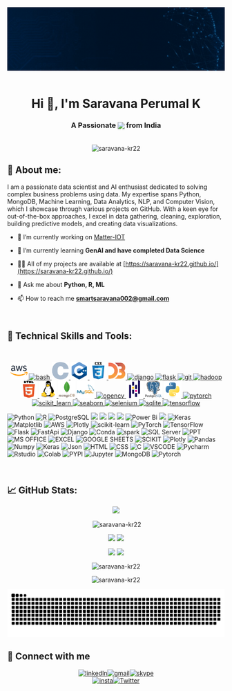 <br><div align ="center"><img src = "assets/intro-banner.gif"><br></div>
<br>
<h1 align="center">Hi 👋, I'm Saravana Perumal K</h1>
<h3 align="center">A Passionate <img align="center" src="https://readme-typing-svg.herokuapp.com/?lines=Python+Developer;A.I+Enthusiast;Data+Scientist&center=true&width=225&height=30" > from India</h3>
<br>
<div align ="center">
<img align="center" src="https://github-profile-trophy.vercel.app/?username=saravana-kr22&theme=dracula&no-frame=true&no-bg=true&margin-w=15&title=-Reviews,-Followers&column=7" alt="saravana-kr22" >
</div>

## 📝 About me:

I am a passionate data scientist and AI enthusiast dedicated to solving complex business problems using data. My expertise spans Python, MongoDB, Machine Learning, Data Analytics, NLP, and Computer Vision, which I showcase through various projects on GitHub. With a keen eye for out-of-the-box approaches, I excel in data gathering, cleaning, exploration, building predictive models, and creating data visualizations.

- 🔭 I’m currently working on [Matter-IOT](https://github.com/project-chip/connectedhomeip)

- 🌱 I’m currently learning **GenAI and have completed Data Science** 

- 👨‍💻 All of my projects are available at [https://saravana-kr22.github.io/](https://saravana-kr22.github.io/)

- 💬 Ask me about **Python, R, ML**

- 📫 How to reach me **smartsaravana002@gmail.com**

<br>

##   💼   Technical Skills and Tools:
<br>
<p align="center"> <a href="https://aws.amazon.com" target="_blank" rel="noreferrer"> <img src="https://raw.githubusercontent.com/devicons/devicon/master/icons/amazonwebservices/amazonwebservices-original-wordmark.svg" alt="aws" width="40" height="40"/> </a> <a href="https://www.gnu.org/software/bash/" target="_blank" rel="noreferrer"> <img src="https://www.vectorlogo.zone/logos/gnu_bash/gnu_bash-icon.svg" alt="bash" width="40" height="40"/> </a> <a href="https://www.cprogramming.com/" target="_blank" rel="noreferrer"> <img src="https://raw.githubusercontent.com/devicons/devicon/master/icons/c/c-original.svg" alt="c" width="40" height="40"/> </a> <a href="https://www.w3schools.com/cpp/" target="_blank" rel="noreferrer"> <img src="https://raw.githubusercontent.com/devicons/devicon/master/icons/cplusplus/cplusplus-original.svg" alt="cplusplus" width="40" height="40"/> </a> <a href="https://www.w3schools.com/css/" target="_blank" rel="noreferrer"> <img src="https://raw.githubusercontent.com/devicons/devicon/master/icons/css3/css3-original-wordmark.svg" alt="css3" width="40" height="40"/> </a> <a href="https://d3js.org/" target="_blank" rel="noreferrer"> <img src="https://raw.githubusercontent.com/devicons/devicon/master/icons/d3js/d3js-original.svg" alt="d3js" width="40" height="40"/> </a> <a href="https://www.djangoproject.com/" target="_blank" rel="noreferrer"> <img src="https://cdn.worldvectorlogo.com/logos/django.svg" alt="django" width="40" height="40"/> </a> <a href="https://flask.palletsprojects.com/" target="_blank" rel="noreferrer"> <img src="https://www.vectorlogo.zone/logos/pocoo_flask/pocoo_flask-icon.svg" alt="flask" width="40" height="40"/> </a> <a href="https://git-scm.com/" target="_blank" rel="noreferrer"> <img src="https://www.vectorlogo.zone/logos/git-scm/git-scm-icon.svg" alt="git" width="40" height="40"/> </a> <a href="https://hadoop.apache.org/" target="_blank" rel="noreferrer"> <img src="https://www.vectorlogo.zone/logos/apache_hadoop/apache_hadoop-icon.svg" alt="hadoop" width="40" height="40"/> </a> <a href="https://www.w3.org/html/" target="_blank" rel="noreferrer"> <img src="https://raw.githubusercontent.com/devicons/devicon/master/icons/html5/html5-original-wordmark.svg" alt="html5" width="40" height="40"/> </a> <a href="https://www.linux.org/" target="_blank" rel="noreferrer"> <img src="https://raw.githubusercontent.com/devicons/devicon/master/icons/linux/linux-original.svg" alt="linux" width="40" height="40"/> </a> <a href="https://www.mongodb.com/" target="_blank" rel="noreferrer"> <img src="https://raw.githubusercontent.com/devicons/devicon/master/icons/mongodb/mongodb-original-wordmark.svg" alt="mongodb" width="40" height="40"/> </a> <a href="https://www.mysql.com/" target="_blank" rel="noreferrer"> <img src="https://raw.githubusercontent.com/devicons/devicon/master/icons/mysql/mysql-original-wordmark.svg" alt="mysql" width="40" height="40"/> </a> <a href="https://opencv.org/" target="_blank" rel="noreferrer"> <img src="https://www.vectorlogo.zone/logos/opencv/opencv-icon.svg" alt="opencv" width="40" height="40"/> </a> <a href="https://pandas.pydata.org/" target="_blank" rel="noreferrer"> <img src="https://raw.githubusercontent.com/devicons/devicon/2ae2a900d2f041da66e950e4d48052658d850630/icons/pandas/pandas-original.svg" alt="pandas" width="40" height="40"/> </a> <a href="https://www.postgresql.org" target="_blank" rel="noreferrer"> <img src="https://raw.githubusercontent.com/devicons/devicon/master/icons/postgresql/postgresql-original-wordmark.svg" alt="postgresql" width="40" height="40"/> </a> <a href="https://www.python.org" target="_blank" rel="noreferrer"> <img src="https://raw.githubusercontent.com/devicons/devicon/master/icons/python/python-original.svg" alt="python" width="40" height="40"/> </a> <a href="https://pytorch.org/" target="_blank" rel="noreferrer"> <img src="https://www.vectorlogo.zone/logos/pytorch/pytorch-icon.svg" alt="pytorch" width="40" height="40"/> </a> <a href="https://scikit-learn.org/" target="_blank" rel="noreferrer"> <img src="https://upload.wikimedia.org/wikipedia/commons/0/05/Scikit_learn_logo_small.svg" alt="scikit_learn" width="40" height="40"/> </a> <a href="https://seaborn.pydata.org/" target="_blank" rel="noreferrer"> <img src="https://seaborn.pydata.org/_images/logo-mark-lightbg.svg" alt="seaborn" width="40" height="40"/> </a> <a href="https://www.selenium.dev" target="_blank" rel="noreferrer"> <img src="https://raw.githubusercontent.com/detain/svg-logos/780f25886640cef088af994181646db2f6b1a3f8/svg/selenium-logo.svg" alt="selenium" width="40" height="40"/> </a> <a href="https://www.sqlite.org/" target="_blank" rel="noreferrer"> <img src="https://www.vectorlogo.zone/logos/sqlite/sqlite-icon.svg" alt="sqlite" width="40" height="40"/> </a> <a href="https://www.tensorflow.org" target="_blank" rel="noreferrer"> <img src="https://www.vectorlogo.zone/logos/tensorflow/tensorflow-icon.svg" alt="tensorflow" width="40" height="40"/> </a> </p>


![Python](https://img.shields.io/badge/python-3670A0?style=for-the-badge&logo=python&logoColor=ffdd54)
![R](https://img.shields.io/badge/r-%23276DC3.svg?style=for-the-badge&logo=r&logoColor=white)
![PostgreSQL](https://img.shields.io/badge/PostgreSQL-316192?style=for-the-badge&logo=postgresql&logoColor=white)
![](https://img.shields.io/badge/MySQL-00000F?style=for-the-badge&logo=mysql&logoColor=white)
![](https://img.shields.io/badge/SQLite-07405E?style=for-the-badge&logo=sqlite&logoColor=white)
![](https://img.shields.io/badge/Tableau-E97627?style=for-the-badge&logo=Tableau&logoColor=white)
![](https://img.shields.io/badge/Google%20Analytics-E37400?style=for-the-badge&logo=google%20analytics&logoColor=white)
![Power Bi](https://img.shields.io/badge/power_bi-F2C811?style=for-the-badge&logo=powerbi&logoColor=black)
![](https://img.shields.io/badge/Databricks-FF3621?style=for-the-badge&logo=Databricks&logoColor=white)
![Keras](https://img.shields.io/badge/Keras-%23D00000.svg?style=for-the-badge&logo=Keras&logoColor=white)
![Matplotlib](https://img.shields.io/badge/Matplotlib-%23ffffff.svg?style=for-the-badge&logo=Matplotlib&logoColor=black)
![AWS](https://img.shields.io/badge/Amazon_AWS-FF9900?style=for-the-badge&logo=amazonaws&logoColor=white)
![Plotly](https://img.shields.io/badge/Plotly-%233F4F75.svg?style=for-the-badge&logo=plotly&logoColor=white)
![scikit-learn](https://img.shields.io/badge/scikit--learn-%23F7931E.svg?style=for-the-badge&logo=scikit-learn&logoColor=white)
![PyTorch](https://img.shields.io/badge/PyTorch-%23EE4C2C.svg?style=for-the-badge&logo=PyTorch&logoColor=white)
![TensorFlow](https://img.shields.io/badge/TensorFlow-%23FF6F00.svg?style=for-the-badge&logo=TensorFlow&logoColor=white)
![Flask](https://img.shields.io/badge/Flask-000000?style=for-the-badge&logo=flask&logoColor=white)
![FastApi](https://img.shields.io/badge/fastapi-109989?style=for-the-badge&logo=FASTAPI&logoColor=white)
![Django](https://img.shields.io/badge/Django-092E20?style=for-the-badge&logo=django&logoColor=green)
![Conda](https://img.shields.io/badge/conda-342B029.svg?&style=for-the-badge&logo=anaconda&logoColor=white)
![spark](https://img.shields.io/badge/Apache_Spark-FFFFFF?style=for-the-badge&logo=apachespark&logoColor=#E35A16)
![SQL Server](https://img.shields.io/badge/Microsoft_SQL_Server-CC2927?style=for-the-badge&logo=microsoft-sql-server&logoColor=white)
![PPT](https://img.shields.io/badge/Microsoft_PowerPoint-B7472A?style=for-the-badge&logo=microsoft-powerpoint&logoColor=white)
![MS OFFICE](https://img.shields.io/badge/Microsoft_Office-D83B01?style=for-the-badge&logo=microsoft-office&logoColor=white)
![EXCEL](https://img.shields.io/badge/Microsoft_Excel-217346?style=for-the-badge&logo=microsoft-excel&logoColor=white)
![GOOGLE SHEETS](https://img.shields.io/badge/Google%20Sheets-34A853?style=for-the-badge&logo=google-sheets&logoColor=white)
![SCIKIT](https://img.shields.io/badge/scikit_learn-F7931E?style=for-the-badge&logo=scikit-learn&logoColor=white)
![Plotly](https://img.shields.io/badge/Plotly-239120?style=for-the-badge&logo=plotly&logoColor=white)
![Pandas](https://img.shields.io/badge/Pandas-2C2D72?style=for-the-badge&logo=pandas&logoColor=white)
![Numpy](https://img.shields.io/badge/Numpy-777BB4?style=for-the-badge&logo=numpy&logoColor=white)
![Keras](https://img.shields.io/badge/Keras-D00000?style=for-the-badge&logo=Keras&logoColor=white)
![Json](https://img.shields.io/badge/json-5E5C5C?style=for-the-badge&logo=json&logoColor=white)
![HTML](https://img.shields.io/badge/HTML5-E34F26?style=for-the-badge&logo=html5&logoColor=white)
![CSS](https://img.shields.io/badge/CSS3-1572B6?style=for-the-badge&logo=css3&logoColor=white)
![C](https://img.shields.io/badge/C-00599C?style=for-the-badge&logo=c&logoColor=white)
![VSCODE](https://img.shields.io/badge/VSCode-0078D4?style=for-the-badge&logo=visual%20studio%20code&logoColor=white)
![Pycharm](https://img.shields.io/badge/PyCharm-000000.svg?&style=for-the-badge&logo=PyCharm&logoColor=white)
![Rstudio](https://img.shields.io/badge/RStudio-75AADB?style=for-the-badge&logo=RStudio&logoColor=white)
![Colab](https://img.shields.io/badge/Colab-F9AB00?style=for-the-badge&logo=googlecolab&color=525252)
![PYPI](https://img.shields.io/badge/pypi-3775A9?style=for-the-badge&logo=pypi&logoColor=white)
![Jupyter](https://img.shields.io/badge/Jupyter-F37626.svg?&style=for-the-badge&logo=Jupyter&logoColor=white)
![MongoDB](https://img.shields.io/badge/MongoDB-4EA94B?style=for-the-badge&logo=mongodb&logoColor=white)
![Pytorch](https://img.shields.io/badge/PyTorch-EE4C2C?style=for-the-badge&logo=pytorch&logoColor=white)

<br>

## 📈 GitHub Stats:

<div align = "center">

![](http://github-profile-summary-cards.vercel.app/api/cards/profile-details?username=Saravana-kr22&theme=2077)
</div>
<p align="center">&nbsp;<img  src="https://github-readme-stats.vercel.app/api?username=saravana-kr22&show_icons=true&locale=en&show=prs_merged,prs_merged_percentage&theme=tokyonight" alt="saravana-kr22" /></p>
<div align = "center">

![](http://github-profile-summary-cards.vercel.app/api/cards/repos-per-language?username=Saravana-kr22&theme=2077)
![](http://github-profile-summary-cards.vercel.app/api/cards/most-commit-language?username=Saravana-kr22&theme=2077)
</div>
<div align = "center">

![](http://github-profile-summary-cards.vercel.app/api/cards/stats?username=Saravana-kr22&theme=2077)
![](http://github-profile-summary-cards.vercel.app/api/cards/productive-time?username=Saravana-kr22&theme=2077&utcOffset=5.30)
</div>
<p align="center"><img src="https://github-readme-stats.vercel.app/api/top-langs?username=saravana-kr22&show_icons=true&locale=en&layout=pie&theme=tokyonight" alt="saravana-kr22"" /></p>
<p align="center"><img src="https://github-readme-streak-stats.herokuapp.com?user=Saravana-kr22&theme=ads-juicy-fresh&card_width=600&card_height=200" alt="saravana-kr22" /></p>
<p align="center">
	<picture>
		  <source media="(prefers-color-scheme: dark)" srcset="https://raw.githubusercontent.com/Saravana-kr22/Saravana-kr22/output/github-contribution-grid-snake-dark.svg">
		  <source media="(prefers-color-scheme: light)" srcset="https://raw.githubusercontent.com/Saravana-kr22/Saravana-kr22/output/github-contribution-grid-snake.svg">
		  <img alt="github contribution grid snake animation" src="https://raw.githubusercontent.com/Survensa/Survensa/output/github-contribution-grid-snake.svg">
	</picture>
</p>


## 🤝 Connect with me 

<div align = "center"><a href="https://www.linkedin.com/in/saravana-perumal-k-07233b1b4/"><img src="assets/linkedin.svg" width="19.5%" height=120 alt="linkedIn"></a><a href="mailto:smartsaravana002@gmail.com"><img src="assets/gmail.svg" width="19.5%" height=120 alt="gmail"></a><a href="https://join.skype.com/invite/w1a9pW6c9w2V"><img src="assets/skype.svg" width="19.5%" height=120 alt="skype"></a></div>
<div align = "center"><a href="https://www.instagram.com/smart.saravana002?igsh=MTR5Mmg5OWdwN2doYw=="><img src="assets/insta.svg" width="19.5%" height=120 alt="insta "></a><a href="https://x.com/Saravana_kr22"><img src="assets/twitter.svg" width="19.5%" height=120 alt="Twitter "></a></div>
